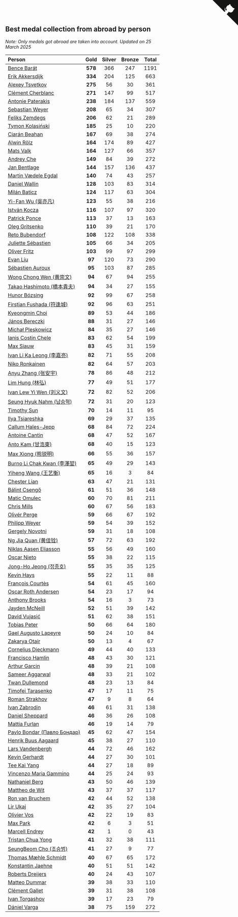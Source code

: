 ## Best medal collection from abroad by person

*Note: Only medals got abroad are taken into account.*
*Updated on 25 March 2025*

| Person | Gold | Silver | Bronze | Total |
| :--- | :--: | :--: | :--: | :--: |
| [Bence Barát](https://www.worldcubeassociation.org/persons/2008BARA01) | **578** | 366 | 247 | 1191 |
| [Erik Akkersdijk](https://www.worldcubeassociation.org/persons/2005AKKE01) | **334** | 204 | 125 | 663 |
| [Alexey Tsvetkov](https://www.worldcubeassociation.org/persons/2017TSVE02) | **275** | 56 | 30 | 361 |
| [Clément Cherblanc](https://www.worldcubeassociation.org/persons/2014CHER05) | **271** | 147 | 99 | 517 |
| [Antonie Paterakis](https://www.worldcubeassociation.org/persons/2012PATE01) | **238** | 184 | 137 | 559 |
| [Sebastian Weyer](https://www.worldcubeassociation.org/persons/2010WEYE02) | **208** | 65 | 34 | 307 |
| [Feliks Zemdegs](https://www.worldcubeassociation.org/persons/2009ZEMD01) | **206** | 62 | 21 | 289 |
| [Tymon Kolasiński](https://www.worldcubeassociation.org/persons/2016KOLA02) | **185** | 25 | 10 | 220 |
| [Ciarán Beahan](https://www.worldcubeassociation.org/persons/2012BEAH01) | **167** | 69 | 38 | 274 |
| [Alwin Rölz](https://www.worldcubeassociation.org/persons/2016ROLZ01) | **164** | 174 | 89 | 427 |
| [Mats Valk](https://www.worldcubeassociation.org/persons/2007VALK01) | **164** | 127 | 66 | 357 |
| [Andrey Che](https://www.worldcubeassociation.org/persons/2015CHEA01) | **149** | 84 | 39 | 272 |
| [Jan Bentlage](https://www.worldcubeassociation.org/persons/2010BENT01) | **144** | 157 | 136 | 437 |
| [Martin Vædele Egdal](https://www.worldcubeassociation.org/persons/2013EGDA02) | **140** | 74 | 43 | 257 |
| [Daniel Wallin](https://www.worldcubeassociation.org/persons/2013WALL03) | **128** | 103 | 83 | 314 |
| [Milán Baticz](https://www.worldcubeassociation.org/persons/2005BATI01) | **124** | 117 | 63 | 304 |
| [Yi-Fan Wu (吳亦凡)](https://www.worldcubeassociation.org/persons/2010WUIF01) | **123** | 55 | 38 | 216 |
| [István Kocza](https://www.worldcubeassociation.org/persons/2005KOCZ01) | **116** | 107 | 97 | 320 |
| [Patrick Ponce](https://www.worldcubeassociation.org/persons/2012PONC02) | **113** | 37 | 13 | 163 |
| [Oleg Gritsenko](https://www.worldcubeassociation.org/persons/2011GRIT01) | **110** | 39 | 21 | 170 |
| [Reto Bubendorf](https://www.worldcubeassociation.org/persons/2012BUBE01) | **108** | 122 | 108 | 338 |
| [Juliette Sébastien](https://www.worldcubeassociation.org/persons/2014SEBA01) | **105** | 66 | 34 | 205 |
| [Oliver Fritz](https://www.worldcubeassociation.org/persons/2014FRIT02) | **103** | 99 | 97 | 299 |
| [Evan Liu](https://www.worldcubeassociation.org/persons/2009LIUE01) | **97** | 120 | 73 | 290 |
| [Sébastien Auroux](https://www.worldcubeassociation.org/persons/2008AURO01) | **95** | 103 | 87 | 285 |
| [Wong Chong Wen (黄崇文)](https://www.worldcubeassociation.org/persons/2014WENW01) | **94** | 67 | 94 | 255 |
| [Takao Hashimoto (橋本貴夫)](https://www.worldcubeassociation.org/persons/2007HASH01) | **94** | 34 | 27 | 155 |
| [Hunor Bózsing](https://www.worldcubeassociation.org/persons/2009BOZS01) | **92** | 99 | 67 | 258 |
| [Firstian Fushada (符逢城)](https://www.worldcubeassociation.org/persons/2015FUSH01) | **92** | 96 | 63 | 251 |
| [Kyeongmin Choi](https://www.worldcubeassociation.org/persons/2017CHOI07) | **89** | 53 | 44 | 186 |
| [János Bereczki](https://www.worldcubeassociation.org/persons/2018BERE01) | **88** | 31 | 27 | 146 |
| [Michał Pleskowicz](https://www.worldcubeassociation.org/persons/2009PLES01) | **84** | 35 | 27 | 146 |
| [Ianis Costin Chele](https://www.worldcubeassociation.org/persons/2021CHEL01) | **83** | 62 | 54 | 199 |
| [Max Siauw](https://www.worldcubeassociation.org/persons/2017SIAU02) | **83** | 45 | 31 | 159 |
| [Ivan Li Ka Leong (李嘉亮)](https://www.worldcubeassociation.org/persons/2015LEON02) | **82** | 71 | 55 | 208 |
| [Niko Ronkainen](https://www.worldcubeassociation.org/persons/2010RONK01) | **82** | 64 | 57 | 203 |
| [Anyu Zhang (张安宇)](https://www.worldcubeassociation.org/persons/2012ZHAN08) | **78** | 86 | 48 | 212 |
| [Lim Hung (林弘)](https://www.worldcubeassociation.org/persons/2016HUNG08) | **77** | 49 | 51 | 177 |
| [Ivan Lew Yi Wen (刘义文)](https://www.worldcubeassociation.org/persons/2012WENI01) | **72** | 82 | 52 | 206 |
| [Seung Hyuk Nahm (남승혁)](https://www.worldcubeassociation.org/persons/2013NAHM01) | **72** | 31 | 20 | 123 |
| [Timothy Sun](https://www.worldcubeassociation.org/persons/2007SUNT01) | **70** | 14 | 11 | 95 |
| [Ilya Tsiareshka](https://www.worldcubeassociation.org/persons/2012TERE01) | **69** | 29 | 37 | 135 |
| [Callum Hales-Jepp](https://www.worldcubeassociation.org/persons/2012HALE01) | **68** | 84 | 72 | 224 |
| [Antoine Cantin](https://www.worldcubeassociation.org/persons/2010CANT02) | **68** | 47 | 52 | 167 |
| [Anto Kam (甘浩東)](https://www.worldcubeassociation.org/persons/2017TUNG13) | **68** | 40 | 15 | 123 |
| [Max Xiong (熊锐明)](https://www.worldcubeassociation.org/persons/2015XION03) | **66** | 55 | 36 | 157 |
| [Burno Li Chak Kwan (李澤堃)](https://www.worldcubeassociation.org/persons/2017KWAN05) | **65** | 49 | 29 | 143 |
| [Yiheng Wang (王艺衡)](https://www.worldcubeassociation.org/persons/2019WANY36) | **65** | 16 | 3 | 84 |
| [Chester Lian](https://www.worldcubeassociation.org/persons/2009LIAN03) | **63** | 47 | 21 | 131 |
| [Bálint Csengő](https://www.worldcubeassociation.org/persons/2019CSEN01) | **61** | 51 | 36 | 148 |
| [Matic Omulec](https://www.worldcubeassociation.org/persons/2010OMUL02) | **60** | 70 | 81 | 211 |
| [Chris Mills](https://www.worldcubeassociation.org/persons/2014MILL04) | **60** | 67 | 56 | 183 |
| [Olivér Perge](https://www.worldcubeassociation.org/persons/2007PERG01) | **59** | 66 | 67 | 192 |
| [Philipp Weyer](https://www.worldcubeassociation.org/persons/2010WEYE01) | **59** | 54 | 39 | 152 |
| [Gergely Novotni](https://www.worldcubeassociation.org/persons/2016NOVO01) | **59** | 31 | 18 | 108 |
| [Ng Jia Quan (黄佳铨)](https://www.worldcubeassociation.org/persons/2015QUAN03) | **57** | 72 | 63 | 192 |
| [Niklas Aasen Eliasson](https://www.worldcubeassociation.org/persons/2021ELIA01) | **55** | 56 | 49 | 160 |
| [Oscar Nieto](https://www.worldcubeassociation.org/persons/2014NIET03) | **55** | 38 | 22 | 115 |
| [Jong-Ho Jeong (정종호)](https://www.worldcubeassociation.org/persons/2008JONG03) | **55** | 35 | 35 | 125 |
| [Kevin Hays](https://www.worldcubeassociation.org/persons/2009HAYS01) | **55** | 22 | 11 | 88 |
| [François Courtès](https://www.worldcubeassociation.org/persons/2008COUR01) | **54** | 61 | 45 | 160 |
| [Oscar Roth Andersen](https://www.worldcubeassociation.org/persons/2008ANDE02) | **54** | 23 | 17 | 94 |
| [Anthony Brooks](https://www.worldcubeassociation.org/persons/2008SEAR01) | **54** | 16 | 3 | 73 |
| [Jayden McNeill](https://www.worldcubeassociation.org/persons/2012MCNE01) | **52** | 51 | 39 | 142 |
| [David Vujasić](https://www.worldcubeassociation.org/persons/2015VUJA01) | **51** | 62 | 38 | 151 |
| [Tobias Peter](https://www.worldcubeassociation.org/persons/2014PETE03) | **50** | 66 | 64 | 180 |
| [Gael Augusto Lapeyre](https://www.worldcubeassociation.org/persons/2018LAPE01) | **50** | 24 | 10 | 84 |
| [Zakarya Otair](https://www.worldcubeassociation.org/persons/2021OTAI01) | **50** | 13 | 4 | 67 |
| [Cornelius Dieckmann](https://www.worldcubeassociation.org/persons/2009DIEC01) | **49** | 44 | 40 | 133 |
| [Francisco Hamlin](https://www.worldcubeassociation.org/persons/2012HAML01) | **48** | 43 | 30 | 121 |
| [Arthur Garcin](https://www.worldcubeassociation.org/persons/2014GARC27) | **48** | 39 | 21 | 108 |
| [Sameer Aggarwal](https://www.worldcubeassociation.org/persons/2017AGGA01) | **48** | 33 | 21 | 102 |
| [Twan Dullemond](https://www.worldcubeassociation.org/persons/2018DULL01) | **48** | 23 | 13 | 84 |
| [Timofei Tarasenko](https://www.worldcubeassociation.org/persons/2019TARA09) | **47** | 17 | 11 | 75 |
| [Roman Strakhov](https://www.worldcubeassociation.org/persons/2012STRA02) | **47** | 9 | 8 | 64 |
| [Ivan Zabrodin](https://www.worldcubeassociation.org/persons/2012ZABR01) | **46** | 61 | 31 | 138 |
| [Daniel Sheppard](https://www.worldcubeassociation.org/persons/2009SHEP01) | **46** | 36 | 26 | 108 |
| [Mattia Furlan](https://www.worldcubeassociation.org/persons/2013FURL01) | **46** | 19 | 14 | 79 |
| [Pavlo Bondar (Павло Бондар)](https://www.worldcubeassociation.org/persons/2018BOND03) | **45** | 62 | 47 | 154 |
| [Henrik Buus Aagaard](https://www.worldcubeassociation.org/persons/2006BUUS01) | **45** | 38 | 27 | 110 |
| [Lars Vandenbergh](https://www.worldcubeassociation.org/persons/2003VAND01) | **44** | 72 | 46 | 162 |
| [Kevin Gerhardt](https://www.worldcubeassociation.org/persons/2013GERH01) | **44** | 27 | 30 | 101 |
| [Tee Kai Yang](https://www.worldcubeassociation.org/persons/2017YANG59) | **44** | 27 | 18 | 89 |
| [Vincenzo Maria Gammino](https://www.worldcubeassociation.org/persons/2016GAMM01) | **44** | 25 | 24 | 93 |
| [Nathaniel Berg](https://www.worldcubeassociation.org/persons/2012BERG04) | **43** | 50 | 46 | 139 |
| [Mattheo de Wit](https://www.worldcubeassociation.org/persons/2015WITM01) | **43** | 37 | 37 | 117 |
| [Ron van Bruchem](https://www.worldcubeassociation.org/persons/2003BRUC01) | **42** | 44 | 52 | 138 |
| [Lir Ukaj](https://www.worldcubeassociation.org/persons/2016UKAJ01) | **42** | 35 | 27 | 104 |
| [Olivier Vos](https://www.worldcubeassociation.org/persons/2016VOSO01) | **42** | 22 | 19 | 83 |
| [Max Park](https://www.worldcubeassociation.org/persons/2012PARK03) | **42** | 6 | 3 | 51 |
| [Marcell Endrey](https://www.worldcubeassociation.org/persons/2007ENDR01) | **42** | 1 | 0 | 43 |
| [Tristan Chua Yong](https://www.worldcubeassociation.org/persons/2016YONG02) | **41** | 32 | 38 | 111 |
| [SeungBeom Cho (조승범)](https://www.worldcubeassociation.org/persons/2012CHOS01) | **41** | 27 | 9 | 77 |
| [Thomas Mæhle Schmidt](https://www.worldcubeassociation.org/persons/2013SCHM02) | **40** | 67 | 65 | 172 |
| [Konstantin Jaehne](https://www.worldcubeassociation.org/persons/2015JAEH01) | **40** | 51 | 51 | 142 |
| [Roberts Dreijers](https://www.worldcubeassociation.org/persons/2018DREI02) | **40** | 24 | 43 | 107 |
| [Matteo Dummar](https://www.worldcubeassociation.org/persons/2017DUMM01) | **39** | 38 | 33 | 110 |
| [Clément Gallet](https://www.worldcubeassociation.org/persons/2004GALL02) | **39** | 31 | 38 | 108 |
| [Ivan Torgashov](https://www.worldcubeassociation.org/persons/2011TORG01) | **39** | 17 | 23 | 79 |
| [Dániel Varga](https://www.worldcubeassociation.org/persons/2008VARG01) | **38** | 75 | 159 | 272 |


<a href="https://github.com/jonatanklosko/wca_statistics" class="github-corner" aria-label="View source on Github"><svg width="80" height="80" viewBox="0 0 250 250" style="fill:#151513; color:#fff; position: absolute; top: 0; border: 0; right: 0;" aria-hidden="true"><path d="M0,0 L115,115 L130,115 L142,142 L250,250 L250,0 Z"></path><path d="M128.3,109.0 C113.8,99.7 119.0,89.6 119.0,89.6 C122.0,82.7 120.5,78.6 120.5,78.6 C119.2,72.0 123.4,76.3 123.4,76.3 C127.3,80.9 125.5,87.3 125.5,87.3 C122.9,97.6 130.6,101.9 134.4,103.2" fill="currentColor" style="transform-origin: 130px 106px;" class="octo-arm"></path><path d="M115.0,115.0 C114.9,115.1 118.7,116.5 119.8,115.4 L133.7,101.6 C136.9,99.2 139.9,98.4 142.2,98.6 C133.8,88.0 127.5,74.4 143.8,58.0 C148.5,53.4 154.0,51.2 159.7,51.0 C160.3,49.4 163.2,43.6 171.4,40.1 C171.4,40.1 176.1,42.5 178.8,56.2 C183.1,58.6 187.2,61.8 190.9,65.4 C194.5,69.0 197.7,73.2 200.1,77.6 C213.8,80.2 216.3,84.9 216.3,84.9 C212.7,93.1 206.9,96.0 205.4,96.6 C205.1,102.4 203.0,107.8 198.3,112.5 C181.9,128.9 168.3,122.5 157.7,114.1 C157.9,116.9 156.7,120.9 152.7,124.9 L141.0,136.5 C139.8,137.7 141.6,141.9 141.8,141.8 Z" fill="currentColor" class="octo-body"></path></svg></a><style>.github-corner:hover .octo-arm{animation:octocat-wave 560ms ease-in-out}@keyframes octocat-wave{0%,100%{transform:rotate(0)}20%,60%{transform:rotate(-25deg)}40%,80%{transform:rotate(10deg)}}@media (max-width:500px){.github-corner:hover .octo-arm{animation:none}.github-corner .octo-arm{animation:octocat-wave 560ms ease-in-out}}</style>

